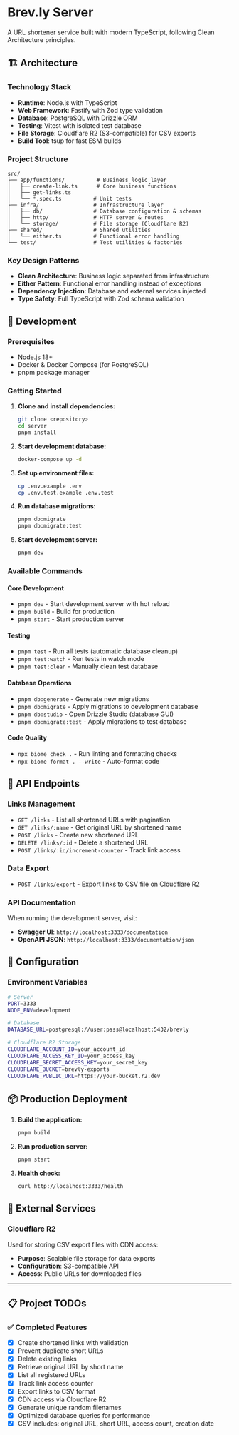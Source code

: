 # Brev.ly Server

A URL shortener service built with modern TypeScript, following Clean Architecture principles.

## 🏗️ Architecture

### Technology Stack

- **Runtime**: Node.js with TypeScript
- **Web Framework**: Fastify with Zod type validation
- **Database**: PostgreSQL with Drizzle ORM
- **Testing**: Vitest with isolated test database
- **File Storage**: Cloudflare R2 (S3-compatible) for CSV exports
- **Build Tool**: tsup for fast ESM builds

### Project Structure

```
src/
├── app/functions/          # Business logic layer
│   ├── create-link.ts      # Core business functions
│   ├── get-links.ts
│   └── *.spec.ts          # Unit tests
├── infra/                 # Infrastructure layer
│   ├── db/                # Database configuration & schemas
│   ├── http/              # HTTP server & routes
│   └── storage/           # File storage (Cloudflare R2)
├── shared/                # Shared utilities
│   └── either.ts          # Functional error handling
└── test/                  # Test utilities & factories
```

### Key Design Patterns

- **Clean Architecture**: Business logic separated from infrastructure
- **Either Pattern**: Functional error handling instead of exceptions
- **Dependency Injection**: Database and external services injected
- **Type Safety**: Full TypeScript with Zod schema validation

## 🚀 Development

### Prerequisites

- Node.js 18+
- Docker & Docker Compose (for PostgreSQL)
- pnpm package manager

### Getting Started

1. **Clone and install dependencies:**

   ```bash
   git clone <repository>
   cd server
   pnpm install
   ```

2. **Start development database:**

   ```bash
   docker-compose up -d
   ```

3. **Set up environment files:**

   ```bash
   cp .env.example .env
   cp .env.test.example .env.test
   ```

4. **Run database migrations:**

   ```bash
   pnpm db:migrate
   pnpm db:migrate:test
   ```

5. **Start development server:**
   ```bash
   pnpm dev
   ```

### Available Commands

#### Core Development

- `pnpm dev` - Start development server with hot reload
- `pnpm build` - Build for production
- `pnpm start` - Start production server

#### Testing

- `pnpm test` - Run all tests (automatic database cleanup)
- `pnpm test:watch` - Run tests in watch mode
- `pnpm test:clean` - Manually clean test database

#### Database Operations

- `pnpm db:generate` - Generate new migrations
- `pnpm db:migrate` - Apply migrations to development database
- `pnpm db:studio` - Open Drizzle Studio (database GUI)
- `pnpm db:migrate:test` - Apply migrations to test database

#### Code Quality

- `npx biome check .` - Run linting and formatting checks
- `npx biome format . --write` - Auto-format code

## 📡 API Endpoints

### Links Management

- `GET /links` - List all shortened URLs with pagination
- `GET /links/:name` - Get original URL by shortened name
- `POST /links` - Create new shortened URL
- `DELETE /links/:id` - Delete a shortened URL
- `POST /links/:id/increment-counter` - Track link access

### Data Export

- `POST /links/export` - Export links to CSV file on Cloudflare R2

### API Documentation

When running the development server, visit:

- **Swagger UI**: `http://localhost:3333/documentation`
- **OpenAPI JSON**: `http://localhost:3333/documentation/json`

## 🔧 Configuration

### Environment Variables

```bash
# Server
PORT=3333
NODE_ENV=development

# Database
DATABASE_URL=postgresql://user:pass@localhost:5432/brevly

# Cloudflare R2 Storage
CLOUDFLARE_ACCOUNT_ID=your_account_id
CLOUDFLARE_ACCESS_KEY_ID=your_access_key
CLOUDFLARE_SECRET_ACCESS_KEY=your_secret_key
CLOUDFLARE_BUCKET=brevly-exports
CLOUDFLARE_PUBLIC_URL=https://your-bucket.r2.dev
```

## 📦 Production Deployment

1. **Build the application:**

   ```bash
   pnpm build
   ```

2. **Run production server:**

   ```bash
   pnpm start
   ```

3. **Health check:**
   ```bash
   curl http://localhost:3333/health
   ```

## 🔗 External Services

### Cloudflare R2

Used for storing CSV export files with CDN access:

- **Purpose**: Scalable file storage for data exports
- **Configuration**: S3-compatible API
- **Access**: Public URLs for downloaded files

---

## 📋 Project TODOs

### ✅ Completed Features

- [x] Create shortened links with validation
- [x] Prevent duplicate short URLs
- [x] Delete existing links
- [x] Retrieve original URL by short name
- [x] List all registered URLs
- [x] Track link access counter
- [x] Export links to CSV format
- [x] CDN access via Cloudflare R2
- [x] Generate unique random filenames
- [x] Optimized database queries for performance
- [x] CSV includes: original URL, short URL, access count, creation date
